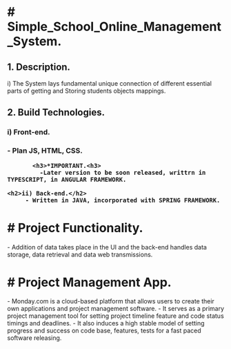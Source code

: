 <h1># Simple_School_Online_Management_System.</html>
  <h2>1. Description.</h2>
     i) The System lays fundamental unique connection of different essential parts of getting and Storing students objects mappings.
     
  <h2>2. Build Technologies.</h2>
     <h3>i) Front-end.<h3>
         - Plan JS, HTML, CSS.

           <h3>*IMPORTANT.<h3>
             -Later version to be soon released, writtrn in TYPESCRIPT, in ANGULAR FRAMEWORK.
     
    <h2>ii) Back-end.</h2>
         - Written in JAVA, incorporated with SPRING FRAMEWORK.
                 
<h1># Project Functionality.</h1>
  - Addition of data takes place in the UI and the back-end handles data storage, data retrieval and data web transmissions.

<h1># Project Management App.</h1>
  - Monday.com is a cloud-based platform that allows users to create their own applications and project management software.
  - It serves as a primary project management tool for setting project timeline feature and code status timings and deadlines.
  - It also induces a high stable model of setting progress and success on code base, features, tests for a fast paced software releasing.
